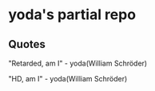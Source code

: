# yoda's partial repo

## Quotes

"Retarded, am I" - yoda(William Schröder) 

"HD, am I" - yoda(William Schröder)